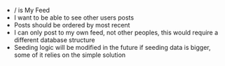 - / is My Feed
- I want to be able to see other users posts
- Posts should be ordered by most recent
- I can only post to my own feed, not other peoples, this would require a different database structure
- Seeding logic will be modified in the future if seeding data is bigger, some of it relies on the simple solution